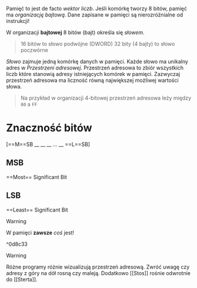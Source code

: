 
Pamięć to jest de facto *wektor liczb*.
Jeśli komórkę tworzy 8 bitów, pamięć ma *organizację bajtową*.
Dane zapisane w pamięci są nierozróżnialne od instrukcji!

W organizacji **bajtowej** 8 bitów (bajt) określa się *słowem*.
>16 bitów to słowo podwójne (DWORD)
  32 bity (4 bajty) to słowo poczwórne

*Słowo* zajmuje jedną komórkę danych w pamięci. Każde słowo ma unikalny adres w *Przestrzeni adresowej*.
Przestrzeń adresowa to zbiór wszystkich liczb które stanowią adresy istniejących komórek w pamięci. Zazwyczaj przestrzeń adresowa ma liczność równą największej możliwej wartości słowa.
> Na przykład w organizacji 4-bitowej przestrzeń adresowa leży między `00` a `FF`
# Znaczność bitów
\[==M==SB __ __ __ ... __ ==L==SB]
## MSB
==Most== Significant Bit
## LSB
==Least== Significant Bit

>[!warning]
>W pamięci **zawsze** *coś* jest!

^0d8c33

>[!warning]
>Różne programy różnie wizualizują przestrzeń adresową. Zwróć uwagę czy adresy z góry na dół rosną czy maleją.
>Dodatkowo [[Stos]] rośnie odwrotnie do [[Sterta]].